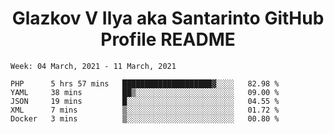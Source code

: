 <h1 align="center">Glazkov V Ilya aka Santarinto GitHub Profile README</h1>

<!--START_SECTION:waka-->
```text
Week: 04 March, 2021 - 11 March, 2021

PHP      5 hrs 57 mins   ████████████████████▓░░░░   82.98 % 
YAML     38 mins         ██▒░░░░░░░░░░░░░░░░░░░░░░   09.00 % 
JSON     19 mins         █░░░░░░░░░░░░░░░░░░░░░░░░   04.55 % 
XML      7 mins          ▒░░░░░░░░░░░░░░░░░░░░░░░░   01.72 % 
Docker   3 mins          ▒░░░░░░░░░░░░░░░░░░░░░░░░   00.80 % 
```
<!--END_SECTION:waka-->